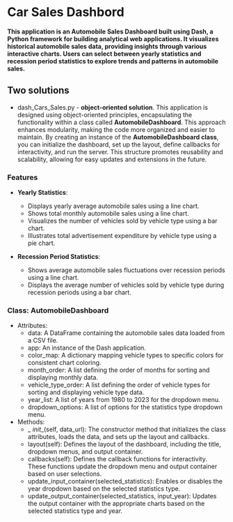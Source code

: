 # Car Sales Dashbord

**This application is an Automobile Sales Dashboard built using Dash, a Python framework for building analytical web applications. It visualizes historical automobile sales data, providing insights through various interactive charts. Users can select between yearly statistics and recession period statistics to explore trends and patterns in automobile sales.**


## Two solutions

- dash_Cars_Sales.py - **object-oriented solution**. This application is designed using object-oriented principles, encapsulating the functionality within a class called **AutomobileDashboard**. This approach enhances modularity, making the code more organized and easier to maintain. By creating an instance of the **AutomobileDashboard class**, you can initialize the dashboard, set up the layout, define callbacks for interactivity, and run the server. This structure promotes reusability and scalability, allowing for easy updates and extensions in the future.

### Features

- **Yearly Statistics**:
  - Displays yearly average automobile sales using a line chart.
  - Shows total monthly automobile sales using a line chart.
  - Visualizes the number of vehicles sold by vehicle type using a bar chart.
  - Illustrates total advertisement expenditure by vehicle type using a pie chart.

- **Recession Period Statistics**:
  - Shows average automobile sales fluctuations over recession periods using a line chart.
  - Displays the average number of vehicles sold by vehicle type during recession periods using a bar chart.

### Class: AutomobileDashboard
* Attributes:
  - data: A DataFrame containing the automobile sales data loaded from a CSV file.
  - app: An instance of the Dash application.
  - color_map: A dictionary mapping vehicle types to specific colors for consistent chart coloring.
  - month_order: A list defining the order of months for sorting and displaying monthly data.
  - vehicle_type_order: A list defining the order of vehicle types for sorting and displaying vehicle type data.
  - year_list: A list of years from 1980 to 2023 for the dropdown menu.
  - dropdown_options: A list of options for the statistics type dropdown menu.
* Methods:
  - _ _init__(self, data_url): The constructor method that initializes the class attributes, loads the data, and sets up the layout and callbacks.
  - layout(self): Defines the layout of the dashboard, including the title, dropdown menus, and output container.
  - callbacks(self): Defines the callback functions for interactivity. These functions update the dropdown menu and output container based on user selections.
  - update_input_container(selected_statistics): Enables or disables the year dropdown based on the selected statistics type.
  - update_output_container(selected_statistics, input_year): Updates the output container with the appropriate charts based on the selected statistics type and year.



